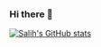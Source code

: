 ### Hi there 👋
[![Salih's GitHub stats](https://github-readme-stats.vercel.app/api?username=salihavci&count_private=true&show_icons=true&theme=radical)](https://github.com/salihavci/salihavci)
<!--[![Salih's wakatime stats](https://github-readme-stats.vercel.app/api/wakatime?username=salihavci)](https://github.com/salihavci/salihavci)-->

<!--
**salihavci/salihavci** is a ✨ _special_ ✨ repository because its `README.md` (this file) appears on your GitHub profile.

Here are some ideas to get you started:

- 🔭 I’m currently working on ...
- 🌱 I’m currently learning ...
- 👯 I’m looking to collaborate on ...
- 🤔 I’m looking for help with ...
- 💬 Ask me about ...
- 📫 How to reach me: ...
- 😄 Pronouns: ...
- ⚡ Fun fact: ...
-->

